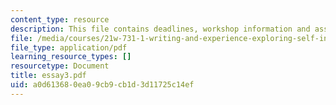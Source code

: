 ```yaml
---
content_type: resource
description: This file contains deadlines, workshop information and assignment instructions.
file: /media/courses/21w-731-1-writing-and-experience-exploring-self-in-society-spring-2004/a0d613680ea09cb9cb1d3d11725c14ef_essay3.pdf
file_type: application/pdf
learning_resource_types: []
resourcetype: Document
title: essay3.pdf
uid: a0d61368-0ea0-9cb9-cb1d-3d11725c14ef
---
```

